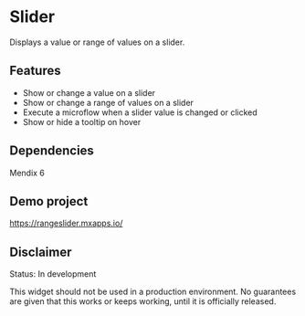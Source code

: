# Slider
Displays a value or range of values on a slider.

## Features
* Show or change a value on a slider
* Show or change a range of values on a slider
* Execute a microflow when a slider value is changed or clicked
* Show or hide a tooltip on hover

## Dependencies
Mendix 6

## Demo project
https://rangeslider.mxapps.io/

## Disclaimer
Status: In development

This widget should not be used in a production environment.
No guarantees are given that this works or keeps working, until it is officially released.
